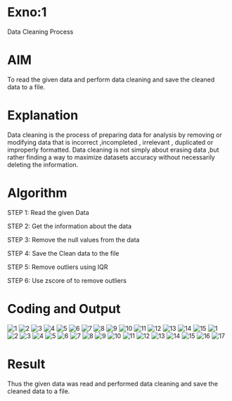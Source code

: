 # Exno:1
Data Cleaning Process

# AIM
To read the given data and perform data cleaning and save the cleaned data to a file.

# Explanation
Data cleaning is the process of preparing data for analysis by removing or modifying data that is incorrect ,incompleted , irrelevant , duplicated or improperly formatted. Data cleaning is not simply about erasing data ,but rather finding a way to maximize datasets accuracy without necessarily deleting the information.

# Algorithm
STEP 1: Read the given Data

STEP 2: Get the information about the data

STEP 3: Remove the null values from the data

STEP 4: Save the Clean data to the file

STEP 5: Remove outliers using IQR

STEP 6: Use zscore of to remove outliers

# Coding and Output
![1](https://github.com/user-attachments/assets/e2a4a55f-5a49-4637-8ce4-bf346b6ba764)
![2](https://github.com/user-attachments/assets/66a1a433-c1ab-40ab-ad6d-f9e3ae1ce4fd)
![3](https://github.com/user-attachments/assets/1ba4c7f0-fdae-41fd-b7f4-d52ab1e23835)
![4](https://github.com/user-attachments/assets/be6b2a24-36d0-40e0-9940-cbbc3399d712)
![5](https://github.com/user-attachments/assets/5c0eaf86-8955-4c94-9c48-ee968b99a4c0)
![6](https://github.com/user-attachments/assets/db3c3518-ba6f-47a2-9a0d-9948dd93c809)
![7](https://github.com/user-attachments/assets/4c985b4a-558e-40e6-9085-d99ddeb2a054)
![8](https://github.com/user-attachments/assets/903e2bfd-d330-4237-8ff4-5e19ce4724af)
![9](https://github.com/user-attachments/assets/f612316c-448b-4522-bf10-cbc9311d17f6)
![10](https://github.com/user-attachments/assets/fc287bdc-bd71-4e25-9fb7-bdf78ee368f0)
![11](https://github.com/user-attachments/assets/c3660766-88a9-433d-a2fd-077cae286191)
![12](https://github.com/user-attachments/assets/9c0b88c4-8837-4db6-8c60-afcc044f24ba)
![13](https://github.com/user-attachments/assets/e9a9b335-23d7-4b0f-9be4-0c1880ff62d1)
![14](https://github.com/user-attachments/assets/019b7a66-86a5-4d00-a3e6-327ef0bf28aa)
![15](https://github.com/user-attachments/assets/2e8495ec-e7db-499d-b21c-9a56d2dc9128)
![1](https://github.com/user-attachments/assets/a2f223f9-187c-46b8-b4fe-badb433c2812)
![2](https://github.com/user-attachments/assets/415610e8-d20f-4a57-8efe-9e31efc672bd)
![3](https://github.com/user-attachments/assets/f7afaa39-921f-45c4-a5b2-0ace026ad7fb)
![4](https://github.com/user-attachments/assets/1c01ade2-e4cc-4f5f-aa81-f9c38c851736)
![5](https://github.com/user-attachments/assets/ac22c6e9-dd04-4b17-a57f-986020d8b791)
![6](https://github.com/user-attachments/assets/cbca9094-cfd7-4492-9fe6-7e3bd854cd39)
![7](https://github.com/user-attachments/assets/06a2563d-2da8-41e4-b4d1-7a0ed5d6129d)
![8](https://github.com/user-attachments/assets/ebe2515a-09f3-4cd2-b6cc-1520a3173ff9)
![9](https://github.com/user-attachments/assets/212273b4-e24a-4c93-9a1f-bd3f15a60ae4)
![10](https://github.com/user-attachments/assets/17f6e666-ad85-4bdd-ae9f-233db46747e3)
![11](https://github.com/user-attachments/assets/0c575e90-0952-4178-abb4-476ea8cc8ff7)
![12](https://github.com/user-attachments/assets/1608d552-93bb-491e-8698-da05712f52a9)
![13](https://github.com/user-attachments/assets/0a6480dc-4140-40b7-b130-74c95008b492)
![14](https://github.com/user-attachments/assets/acd938eb-0cf4-49ad-acb5-f7be085bdf12)
![15](https://github.com/user-attachments/assets/f4809e95-80ef-4fff-bd3b-e19860e51e77)
![16](https://github.com/user-attachments/assets/ca3ffdd6-6320-4bda-b091-0a999b869865)
![17](https://github.com/user-attachments/assets/e53df1f7-9834-4164-aab5-a0449369944c)
  
# Result
Thus the given data was read and performed data cleaning and save the cleaned data to a file.
